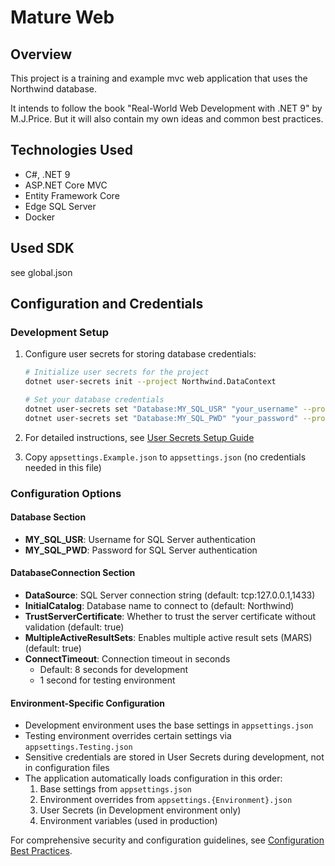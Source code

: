# Mature Web

## Overview

This project is a training and example mvc web application
that uses the Northwind database.

It intends to follow the book "Real-World Web Development with .NET 9" by M.J.Price.
But it will also contain my own ideas and common best practices.

## Technologies Used

- C#, .NET 9
- ASP.NET Core MVC
- Entity Framework Core
- Edge SQL Server
- Docker

## Used SDK
see global.json

## Configuration and Credentials

### Development Setup

1. Configure user secrets for storing database credentials:
   ```bash
   # Initialize user secrets for the project
   dotnet user-secrets init --project Northwind.DataContext
   
   # Set your database credentials
   dotnet user-secrets set "Database:MY_SQL_USR" "your_username" --project Northwind.DataContext
   dotnet user-secrets set "Database:MY_SQL_PWD" "your_password" --project Northwind.DataContext
   ```

2. For detailed instructions, see [User Secrets Setup Guide](docs/user-secrets-setup.md)

3. Copy `appsettings.Example.json` to `appsettings.json` (no credentials needed in this file)

### Configuration Options

#### Database Section
- **MY_SQL_USR**: Username for SQL Server authentication
- **MY_SQL_PWD**: Password for SQL Server authentication

#### DatabaseConnection Section
- **DataSource**: SQL Server connection string (default: tcp:127.0.0.1,1433)
- **InitialCatalog**: Database name to connect to (default: Northwind)
- **TrustServerCertificate**: Whether to trust the server certificate without validation (default: true)
- **MultipleActiveResultSets**: Enables multiple active result sets (MARS) (default: true)
- **ConnectTimeout**: Connection timeout in seconds
  - Default: 8 seconds for development
  - 1 second for testing environment

#### Environment-Specific Configuration
- Development environment uses the base settings in `appsettings.json`
- Testing environment overrides certain settings via `appsettings.Testing.json`
- Sensitive credentials are stored in User Secrets during development, not in configuration files
- The application automatically loads configuration in this order:
  1. Base settings from `appsettings.json`
  2. Environment overrides from `appsettings.{Environment}.json`
  3. User Secrets (in Development environment only)
  4. Environment variables (used in production)

For comprehensive security and configuration guidelines, see [Configuration Best Practices](docs/configuration-best-practices.md).